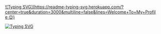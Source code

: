 [![Typing SVG](https://readme-typing-svg.herokuapp.com/?center=true&duration=3000&multiline=false&lines=Welcome+To+My+Profile 😌)](https://git.io/typing-svg)

[![Typing SVG](https://readme-typing-svg.herokuapp.com/?color=F70000&center=true&duration=3000&multiline=false&lines=It's+Me+CyberNoman)](https://git.io/typing-svg)


<!--
**CyberNoman**
- 🔭 I’m currently working on Home 😁
- 🌱 I’m currently learning Python,PHP,Shell,Java,Ruby
- 🤔 I’m A Student And Programmer 😪😶
- 💬 FB/CyberNoman
- 😄 I’m a Funny Person 😉
- ⚡ But I Serious 😾
-->
